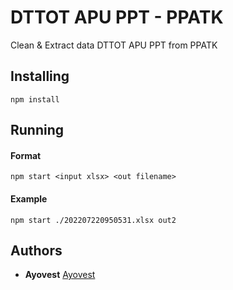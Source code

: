 # DTTOT APU PPT - PPATK

Clean & Extract data DTTOT APU PPT from PPATK

## Installing

```node
npm install
```

## Running

#### Format

```node
npm start <input xlsx> <out filename>
```

#### Example

```node
npm start ./202207220950531.xlsx out2
```

## Authors

  - **Ayovest** [Ayovest](https://ayovest.id)
